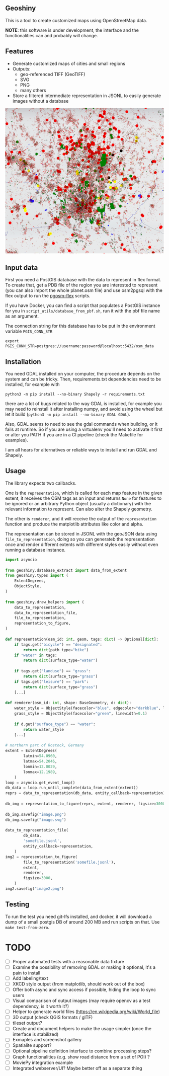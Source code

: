 ## Geoshiny

This is a tool to create customized maps using OpenStreetMap data.

__NOTE__: this software is under development, the interface and the functionalities can and probably will change.

## Features

* Generate customized maps of cities and small regions
* Outputs:
  * geo-referenced TIFF (GeoTIFF)
  * SVG
  * PNG
  * many others
* Store a filtered intermediate representation in JSONL to easily generate images without a database

![example generated map](example.png)


## Input data

First you need a PostGIS database with the data to represent in flex format. To create that, get a PDB file of the region you are interested to represent (you can also import the whole planet.osm file) and use osm2pgsql with the flex output to run the [pgosm-flex](https://github.com/rustprooflabs/pgosm-flex) scripts.

If you have Docker, you can find a script that populates a PostGIS instance for you in `script_utils/database_from_pbf.sh`, run it with the pbf file name as an argument.

The connection string for this database has to be put in the environment variable `PGIS_CONN_STR`

    export PGIS_CONN_STR=postgres://username:password@localhost:5432/osm_data

## Installation

You need GDAL installed on your computer, the procedure depends on the system and can be tricky.
Then, requirements.txt dependencies need to be installed, for example with

    python3 -m pip install --no-binary Shapely -r requirements.txt

there are a lot of bugs related to the way GDAL is installed, for example you may need to reinstall it after installing numpy, and avoid using the wheel but let it build (`python3 -m pip install --no-binary GDAL GDAL`).

Also, GDAL seems to need to see the gdal commands when building, or it fails at runtime. So if you are using a virtualenv you'll need to activate it first or alter you PATH if you are in a CI pipeline (check the Makefile for examples).

I am all hears for alternatives or reliable ways to install and run GDAL and Shapely.

## Usage

The library expects two callbacks.

One is the `representation`, which is called for each map feature in the given extent, it receives the OSM tags as an input and returns `None` for features to be ignored or an arbitrary Python object (usually a dictionary) with the relevant information to represent. Can also alter the Shapely geometry.

The other is `renderer`, and it will receive the output of the `representation` function and produce the matplotlib attributes like color and alpha.

The representation can be stored in JSONL with the geoJSON data using `file_to_representation`, doing so you can generateb the representation once and render different extents with different styles easily without even running a database instance.

```python
import asyncio

from geoshiny.database_extract import data_from_extent
from geoshiny.types import (
    ExtentDegrees,
    ObjectStyle,
)

from geoshiny.draw_helpers import (
    data_to_representation,
    data_to_representation_file,
    file_to_representation,
    representation_to_figure,
)

def representation(osm_id: int, geom, tags: dict) -> Optional[dict]:
    if tags.get("bicycle") == "designated":
        return dict(path_type="bike")
    if "water" in tags:
        return dict(surface_type="water")

    if tags.get("landuse") == "grass":
        return dict(surface_type="grass")
    if tags.get("leisure") == "park":
        return dict(surface_type="grass")
    [...]

def renderer(osm_id: int, shape: BaseGeometry, d: dict):
    water_style = ObjectStyle(facecolor="blue", edgecolor="darkblue", linewidth=0.1)
    grass_style = ObjectStyle(facecolor="green", linewidth=0.1)

    if d.get("surface_type") == "water":
        return water_style
    [...]

# northern part of Rostock, Germany
extent = ExtentDegrees(
        latmin=54.0960,
        latmax=54.2046,
        lonmin=12.0029,
        lonmax=12.1989,
    )
loop = asyncio.get_event_loop()
db_data = loop.run_until_complete(data_from_extent(extent))
reprs = data_to_representation(db_data, entity_callback=representation)

db_img = representation_to_figure(reprs, extent, renderer, figsize=3000)

db_img.savefig("image.png")
db_img.savefig("image.svg")

data_to_representation_file(
        db_data,
        'somefile.jsonl',
        entity_callback=representation,
    )
img2 = representation_to_figure(
        file_to_representation('somefile.jsonl'),
        extent,
        renderer,
        figsize=3000,
    )
img2.savefig("image2.png")

```

## Testing

To run the test you need git-lfs installed, and docker, it will download a dump of a small postgis DB of around 200 MB and run scripts on that. Use `make test-from-zero`.

# TODO

- [ ] Proper automated tests with a reasonable data fixture
- [ ] Examine the possibility of removing GDAL or making it optional, it's a pain to install
- [ ] Add labeling/text
- [ ] XKCD style output (from matplotlib, should work out of the box)
- [ ] Offer both async and sync access if possible, hiding the loop to sync users
- [ ] Visual comparison of output images (may require opencv as a test dependency, is it worth it?)
- [ ] Helper to generate world files (https://en.wikipedia.org/wiki/World_file)
- [ ] 3D output (check QGIS formats / glTF)
- [ ] tileset output?
- [ ] Create and document helpers to make the usage simpler (once the interface is stabilized)
- [ ] Exmaples and screenshot gallery
- [ ] Spatialite support?
- [ ] Optional pipeline definition interface to combine processing steps?
- [ ] Graph functionalities (e.g. show road distance from a set of POI) ?
- [ ] MoviePy integration example
- [ ] Integrated webserver/UI? Maybe better off as a separate thing
